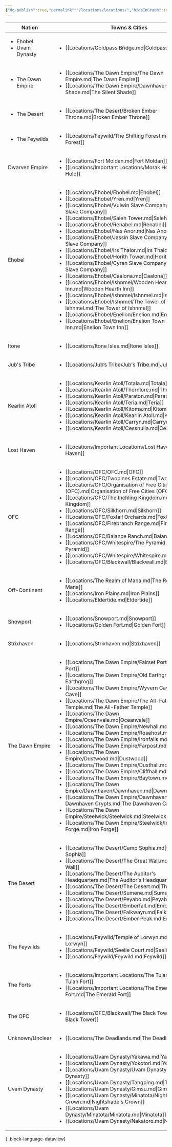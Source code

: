 ```yaml
---
{"dg-publish":true,"permalink":"/locations/locations/","hideInGraph":true,"updated":"2025-05-26T15:03:07.580+01:00"}
---
```


| Nation                                        | Towns & Cities                                                                                                                                                                                                                                                                                                                                                                                                                                                                                                                                                                                                                                                                                                                                                                                                                                                                                                                                                                                                                                                                                                                                                                                                   |
| --------------------------------------------- | ---------------------------------------------------------------------------------------------------------------------------------------------------------------------------------------------------------------------------------------------------------------------------------------------------------------------------------------------------------------------------------------------------------------------------------------------------------------------------------------------------------------------------------------------------------------------------------------------------------------------------------------------------------------------------------------------------------------------------------------------------------------------------------------------------------------------------------------------------------------------------------------------------------------------------------------------------------------------------------------------------------------------------------------------------------------------------------------------------------------------------------------------------------------------------------------------------------------- |
| <ul><li>Ehobel</li><li>Uvam Dynasty</li></ul> | <ul><li>[[Locations/Goldpass Bridge.md\\|Goldpass Bridge]]</li></ul>                                                                                                                                                                                                                                                                                                                                                                                                                                                                                                                                                                                                                                                                                                                                                                                                                                                                                                                                                                                                                                                                                                                                             |
| <ul><li>The Dawn Empire</li></ul>             | <ul><li>[[Locations/The Dawn Empire/The Dawn Empire.md\\|The Dawn Empire]]</li><li>[[Locations/The Dawn Empire/Dawnhaven/The Silent Shade.md\\|The Silent Shade]]</li></ul>                                                                                                                                                                                                                                                                                                                                                                                                                                                                                                                                                                                                                                                                                                                                                                                                                                                                                                                                                                                                                                      |
| <ul><li>The Desert</li></ul>                  | <ul><li>[[Locations/The Desert/Broken Ember Throne.md\\|Broken Ember Throne]]</li></ul>                                                                                                                                                                                                                                                                                                                                                                                                                                                                                                                                                                                                                                                                                                                                                                                                                                                                                                                                                                                                                                                                                                                          |
| <ul><li>The Feywilds</li></ul>                | <ul><li>[[Locations/Feywild/The Shifting Forest.md\\|The Shifting Forest]]</li></ul>                                                                                                                                                                                                                                                                                                                                                                                                                                                                                                                                                                                                                                                                                                                                                                                                                                                                                                                                                                                                                                                                                                                             |
| Dwarven Empire                                | <ul><li>[[Locations/Fort Moldan.md\\|Fort Moldan]]</li><li>[[Locations/Important Locations/Morak Hold.md\\|Morak Hold]]</li></ul>                                                                                                                                                                                                                                                                                                                                                                                                                                                                                                                                                                                                                                                                                                                                                                                                                                                                                                                                                                                                                                                                                |
| Ehobel                                        | <ul><li>[[Locations/Ehobel/Ehobel.md\\|Ehobel]]</li><li>[[Locations/Ehobel/Yren.md\\|Yren]]</li><li>[[Locations/Ehobel/Vulwin Slave Company.md\\|Vulwin Slave Company]]</li><li>[[Locations/Ehobel/Saleh Tower.md\\|Saleh Tower]]</li><li>[[Locations/Ehobel/Renabel.md\\|Renabel]]</li><li>[[Locations/Ehobel/Nas Anor.md\\|Nas Anor]]</li><li>[[Locations/Ehobel/Jassin Slave Company.md\\|Jassin Slave Company]]</li><li>[[Locations/Ehobel/Irs Thalor.md\\|Irs Thalor]]</li><li>[[Locations/Ehobel/Horith Tower.md\\|Horith Tower]]</li><li>[[Locations/Ehobel/Cyran Slave Company.md\\|Cyran Slave Company]]</li><li>[[Locations/Ehobel/Caalona.md\\|Caalona]]</li><li>[[Locations/Ehobel/Ishnmel/Wooden Hearth Inn.md\\|Wooden Hearth Inn]]</li><li>[[Locations/Ehobel/Ishnmel/Ishnmel.md\\|Ishnmel]]</li><li>[[Locations/Ehobel/Ishnmel/The Tower of Ishnmel.md\\|The Tower of Ishnmel]]</li><li>[[Locations/Ehobel/Enelion/Enelion.md\\|Enelion]]</li><li>[[Locations/Ehobel/Enelion/Enelion Town Inn.md\\|Enelion Town Inn]]</li></ul>                                                                                                                                                                  |
| Itone                                         | <ul><li>[[Locations/Itone Isles.md\\|Itone Isles]]</li></ul>                                                                                                                                                                                                                                                                                                                                                                                                                                                                                                                                                                                                                                                                                                                                                                                                                                                                                                                                                                                                                                                                                                                                                     |
| Jub's Tribe                                   | <ul><li>[[Locations/Jub’s Tribe/Jub's Tribe.md\\|Jub's Tribe]]</li></ul>                                                                                                                                                                                                                                                                                                                                                                                                                                                                                                                                                                                                                                                                                                                                                                                                                                                                                                                                                                                                                                                                                                                                         |
| Kearlin Atoll                                 | <ul><li>[[Locations/Kearlin Atoll/Totala.md\\|Totala]]</li><li>[[Locations/Kearlin Atoll/Thornlore.md\\|Thornlore]]</li><li>[[Locations/Kearlin Atoll/Paraton.md\\|Paraton]]</li><li>[[Locations/Kearlin Atoll/Teria.md\\|Teria]]</li><li>[[Locations/Kearlin Atoll/Kitoma.md\\|Kitoma]]</li><li>[[Locations/Kearlin Atoll/Kearlin Atoll.md\\|Kearlin Atoll]]</li><li>[[Locations/Kearlin Atoll/Carryn.md\\|Carryn]]</li><li>[[Locations/Kearlin Atoll/Cessnulla.md\\|Cessnulla]]</li></ul>                                                                                                                                                                                                                                                                                                                                                                                                                                                                                                                                                                                                                                                                                                                      |
| Lost Haven                                    | <ul><li>[[Locations/Important Locations/Lost Haven.md\\|Lost Haven]]</li></ul>                                                                                                                                                                                                                                                                                                                                                                                                                                                                                                                                                                                                                                                                                                                                                                                                                                                                                                                                                                                                                                                                                                                                   |
| OFC                                           | <ul><li>[[Locations/OFC/OFC.md\\|OFC]]</li><li>[[Locations/OFC/Twopines Estate.md\\|Twopines Estate]]</li><li>[[Locations/OFC/Organisation of Free Cities (OFC).md\\|Organisation of Free Cities (OFC)]]</li><li>[[Locations/OFC/The Inchling Kingdom.md\\|The Inchling Kingdom]]</li><li>[[Locations/OFC/Silkhorn.md\\|Silkhorn]]</li><li>[[Locations/OFC/Foxtail Orchards.md\\|Foxtail Orchards]]</li><li>[[Locations/OFC/Firebranch Range.md\\|Firebranch Range]]</li><li>[[Locations/OFC/Balance Ranch.md\\|Balance Ranch]]</li><li>[[Locations/OFC/Whitespire/The Pyramid.md\\|The Pyramid]]</li><li>[[Locations/OFC/Whitespire/Whitespire.md\\|Whitespire]]</li><li>[[Locations/OFC/Blackwall/Blackwall.md\\|Blackwall]]</li></ul>                                                                                                                                                                                                                                                                                                                                                                                                                                                                         |
| Off-Continent                                 | <ul><li>[[Locations/The Realm of Mana.md\\|The Realm of Mana]]</li><li>[[Locations/Iron Plains.md\\|Iron Plains]]</li><li>[[Locations/Eldertide.md\\|Eldertide]]</li></ul>                                                                                                                                                                                                                                                                                                                                                                                                                                                                                                                                                                                                                                                                                                                                                                                                                                                                                                                                                                                                                                       |
| Snowport                                      | <ul><li>[[Locations/Snowport.md\\|Snowport]]</li><li>[[Locations/Golden Fort.md\\|Golden Fort]]</li></ul>                                                                                                                                                                                                                                                                                                                                                                                                                                                                                                                                                                                                                                                                                                                                                                                                                                                                                                                                                                                                                                                                                                        |
| Strixhaven                                    | <ul><li>[[Locations/Strixhaven.md\\|Strixhaven]]</li></ul>                                                                                                                                                                                                                                                                                                                                                                                                                                                                                                                                                                                                                                                                                                                                                                                                                                                                                                                                                                                                                                                                                                                                                       |
| The Dawn Empire                               | <ul><li>[[Locations/The Dawn Empire/Fairset Port.md\\|Fairset Port]]</li><li>[[Locations/The Dawn Empire/Old Earthgrog.md\\|Old Earthgrog]]</li><li>[[Locations/The Dawn Empire/Wyvern Cave.md\\|Wyvern Cave]]</li><li>[[Locations/The Dawn Empire/The All-Father Temple.md\\|The All-Father Temple]]</li><li>[[Locations/The Dawn Empire/Oceanvale.md\\|Oceanvale]]</li><li>[[Locations/The Dawn Empire/Newhall.md\\|Newhall]]</li><li>[[Locations/The Dawn Empire/Rosehost.md\\|Rosehost]]</li><li>[[Locations/The Dawn Empire/Ironfalls.md\\|Ironfalls]]</li><li>[[Locations/The Dawn Empire/Farpost.md\\|Farpost]]</li><li>[[Locations/The Dawn Empire/Dustwood.md\\|Dustwood]]</li><li>[[Locations/The Dawn Empire/Dusthall.md\\|Dusthall]]</li><li>[[Locations/The Dawn Empire/Cliffhall.md\\|Cliffhall]]</li><li>[[Locations/The Dawn Empire/Baytown.md\\|Baytown]]</li><li>[[Locations/The Dawn Empire/Dawnhaven/Dawnhaven.md\\|Dawnhaven]]</li><li>[[Locations/The Dawn Empire/Dawnhaven/The Dawnhaven Crypts.md\\|The Dawnhaven Crypts]]</li><li>[[Locations/The Dawn Empire/Steelwick/Steelwick.md\\|Steelwick]]</li><li>[[Locations/The Dawn Empire/Steelwick/Iron Forge.md\\|Iron Forge]]</li></ul> |
| The Desert                                    | <ul><li>[[Locations/The Desert/Camp Sophia.md\\|Camp Sophia]]</li><li>[[Locations/The Desert/The Great Wall.md\\|The Great Wall]]</li><li>[[Locations/The Desert/The Auditor's Headquarters.md\\|The Auditor's Headquarters]]</li><li>[[Locations/The Desert/The Desert.md\\|The Desert]]</li><li>[[Locations/The Desert/Sumene.md\\|Sumene]]</li><li>[[Locations/The Desert/Peyabo.md\\|Peyabo]]</li><li>[[Locations/The Desert/Emberfall.md\\|Emberfall]]</li><li>[[Locations/The Desert/Falkwayn.md\\|Falkwayn]]</li><li>[[Locations/The Desert/Ember Peak.md\\|Ember Peak]]</li></ul>                                                                                                                                                                                                                                                                                                                                                                                                                                                                                                                                                                                                                        |
| The Feywilds                                  | <ul><li>[[Locations/Feywild/Temple of Lorwyn.md\\|Temple of Lorwyn]]</li><li>[[Locations/Feywild/Seelie Court.md\\|Seelie Court]]</li><li>[[Locations/Feywild/Feywild.md\\|Feywild]]</li></ul>                                                                                                                                                                                                                                                                                                                                                                                                                                                                                                                                                                                                                                                                                                                                                                                                                                                                                                                                                                                                                   |
| The Forts                                     | <ul><li>[[Locations/Important Locations/The Tulan Fort.md\\|The Tulan Fort]]</li><li>[[Locations/Important Locations/The Emerald Fort.md\\|The Emerald Fort]]</li></ul>                                                                                                                                                                                                                                                                                                                                                                                                                                                                                                                                                                                                                                                                                                                                                                                                                                                                                                                                                                                                                                          |
| The OFC                                       | <ul><li>[[Locations/OFC/Blackwall/The Black Tower.md\\|The Black Tower]]</li></ul>                                                                                                                                                                                                                                                                                                                                                                                                                                                                                                                                                                                                                                                                                                                                                                                                                                                                                                                                                                                                                                                                                                                               |
| Unknown/Unclear                               | <ul><li>[[Locations/The Deadlands.md\\|The Deadlands]]</li></ul>                                                                                                                                                                                                                                                                                                                                                                                                                                                                                                                                                                                                                                                                                                                                                                                                                                                                                                                                                                                                                                                                                                                                                 |
| Uvam Dynasty                                  | <ul><li>[[Locations/Uvam Dynasty/Yakawa.md\\|Yakawa]]</li><li>[[Locations/Uvam Dynasty/Yokotori.md\\|Yokotori]]</li><li>[[Locations/Uvam Dynasty/Uvam Dynasty.md\\|Uvam Dynasty]]</li><li>[[Locations/Uvam Dynasty/Tangping.md\\|Tangping]]</li><li>[[Locations/Uvam Dynasty/Gimsu.md\\|Gimsu]]</li><li>[[Locations/Uvam Dynasty/Minatota/Nightshade's Crown.md\\|Nightshade's Crown]]</li><li>[[Locations/Uvam Dynasty/Minatota/Minatota.md\\|Minatota]]</li><li>[[Locations/Uvam Dynasty/Nakatoro.md\\|Nakatoro]]</li></ul>                                                                                                                                                                                                                                                                                                                                                                                                                                                                                                                                                                                                                                                                                    |

{ .block-language-dataview}
